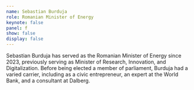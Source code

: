 ```yaml
---
name: Sebastian Burduja
role: Romanian Minister of Energy
keynote: false
panel: f
show: false
display: false
---
```


Sebastian Burduja has served as the Romanian Minister of Energy since 2023, previously serving as Minister of Research, Innovation, and Digitalization. Before being elected a member of parliament, Burduja had a varied carrier, including as a civic entrepreneur, an expert at the World Bank, and a consultant at Dalberg.
